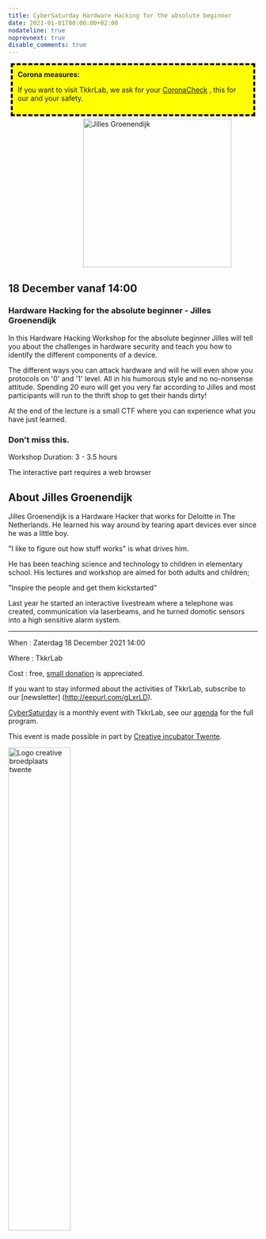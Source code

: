 ```yaml
---
title: CyberSaturday Hardware Hacking for the absolute beginner
date: 2021-01-01T00:00:00+02:00
nodateline: true
noprevnext: true
disable_comments: true
---
```

<div style="background: yellow;margin: 5px;padding:10px;border: 4px dashed black;">
<strong>Corona measures:</strong><p>
If you want to visit TkkrLab, we ask for your <a href="https://coronacheck.nl/">CoronaCheck</a> , this for our and your safety.
</div>


<img alt="Jilles Groenendijk" src="/images/julles_web.png" width="300px" height="300px" style="margin: 0px 30%;">

## 18 December vanaf 14:00  ##

### Hardware Hacking for the absolute beginner - Jilles Groenendijk

In this Hardware Hacking Workshop for the absolute beginner  Jilles will tell you about the challenges in hardware security and teach you how to identify the different components of a device.

The different ways you can attack hardware and will he will even show you protocols on '0' and '1' level. All in his humorous style and no no-nonsense attitude. Spending 20 euro will get you very far according to Jilles and most participants will run to the thrift shop to get their hands dirty!

At the end of the lecture is a small CTF where you can experience what you have just learned.

### Don’t miss this.

Workshop Duration: 3 - 3.5 hours

The interactive part requires a web browser

## About Jilles Groenendijk

Jilles Groenendijk is a Hardware Hacker that works for Deloitte in The Netherlands. He learned his way around by tearing apart devices ever since he was a little boy.

"I like to figure out how stuff works" is what drives him.

He has been teaching science and technology to children in elementary school. His lectures and workshop are aimed for both adults and children;

"Inspire the people and get them kickstarted"

Last year he started an interactive livestream where a telephone was created, communication via laserbeams, and he turned domotic sensors into a high sensitive alarm system.

<hr>
When : Zaterdag 18 December 2021 14:00

Where : TkkrLab

Cost : free, [small donation](https://bunq.me/tkkrlab/5/CyberSaturday%20Donatie) is appreciated.


If you want to stay informed about the activities of TkkrLab, subscribe to our [newsletter] (http://eepurl.com/gLxrLD).

[CyberSaturday](/cybersaturdays/cybersaturday/) is a monthly event with TkkrLab, see our [agenda](/agenda/) for the full program.

This event is made possible in part by [Creative incubator Twente](http://www.creatievebroedplaatsentwente.nl/).

<img width=50% src="/images/Logo-Creatieve-Broedplaatsen-Twente.jpg"  alt="Logo creative broedplaats twente">